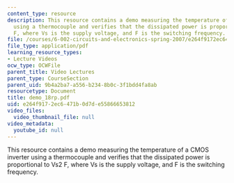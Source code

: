 ```yaml
---
content_type: resource
description: This resource contains a demo measuring the temperature of a CMOS inverter
  using a thermocouple and verifies that the dissipated power is proportional to Vs2
  F, where Vs is the supply voltage, and F is the switching frequency.
file: /courses/6-002-circuits-and-electronics-spring-2007/e264f9172ec6471b0d7de55866653812_demo_18rp.pdf
file_type: application/pdf
learning_resource_types:
- Lecture Videos
ocw_type: OCWFile
parent_title: Video Lectures
parent_type: CourseSection
parent_uid: 9b4a2ba7-a556-b234-8b0c-3f1bdd4fa8ab
resourcetype: Document
title: demo_18rp.pdf
uid: e264f917-2ec6-471b-0d7d-e55866653812
video_files:
  video_thumbnail_file: null
video_metadata:
  youtube_id: null
---
```

This resource contains a demo measuring the temperature of a CMOS inverter using a thermocouple and verifies that the dissipated power is proportional to Vs2 F, where Vs is the supply voltage, and F is the switching frequency.

